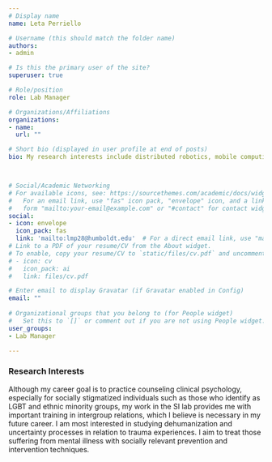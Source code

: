 ```yaml
---
# Display name
name: Leta Perriello

# Username (this should match the folder name)
authors:
- admin

# Is this the primary user of the site?
superuser: true

# Role/position
role: Lab Manager

# Organizations/Affiliations
organizations:
- name: 
  url: ""

# Short bio (displayed in user profile at end of posts)
bio: My research interests include distributed robotics, mobile computing and programmable matter.



# Social/Academic Networking
# For available icons, see: https://sourcethemes.com/academic/docs/widgets/#icons
#   For an email link, use "fas" icon pack, "envelope" icon, and a link in the
#   form "mailto:your-email@example.com" or "#contact" for contact widget.
social:
- icon: envelope
  icon_pack: fas
  link: 'mailto:lmp28@humboldt.edu'  # For a direct email link, use "mailto:test@example.org".
# Link to a PDF of your resume/CV from the About widget.
# To enable, copy your resume/CV to `static/files/cv.pdf` and uncomment the lines below.  
# - icon: cv
#   icon_pack: ai
#   link: files/cv.pdf

# Enter email to display Gravatar (if Gravatar enabled in Config)
email: ""
  
# Organizational groups that you belong to (for People widget)
#   Set this to `[]` or comment out if you are not using People widget.  
user_groups:
- Lab Manager

---
```


<h3>Research Interests</h3>
Although my career goal is to practice counseling clinical psychology, especially for socially stigmatized individuals such as those who identify as LGBT and ethnic minority groups, my work in the SI lab provides me with important training in intergroup relations, which I believe is necessary in my future career. I am most interested in studying dehumanization and uncertainty processes in relation to trauma experiences. I aim to treat those suffering from mental illness with socially relevant prevention and intervention techniques.
